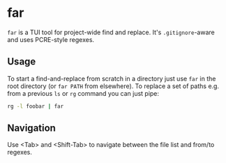 # far

`far` is a TUI tool for project-wide find and replace. It's `.gitignore`-aware
and uses PCRE-style regexes.

## Usage

To start a find-and-replace from scratch in a directory just use `far` in the
root directory (or `far PATH` from elsewhere). To replace a set of paths e.g.
from a previous `ls` or `rg` command you can just pipe:

```bash
rg -l foobar | far
```

## Navigation

Use \<Tab\> and \<Shift-Tab\> to navigate between the file list and from/to
regexes.
